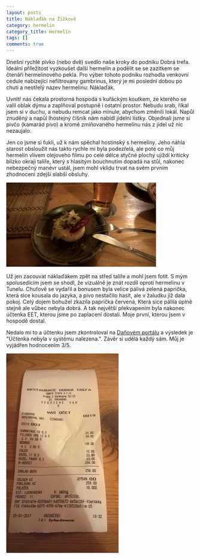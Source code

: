 ```yaml
---
layout: posts
title: Náklaďák na Žižkově
category: hermelin
category_title: Hermelín
tags: []
comments: true
---
```

Dnešní rychlé pivko (nebo dvě) svedlo naše kroky do podniku Dobrá trefa. Ideální příležitost vyzkoušet další hermelín a podělit se se zazitkem se čtenáři hermelínového pekla. Pro výber tohoto podniku rozhodla venkovní cedule nabízející nefiltrovany gambrinus, který je mi poslední dobou po chuti a neotřelý název hermelinu: Náklaďák. 

Uvnitř nás čekala prostorná hospoda s kuřáckým koutkem, ze kterého se valil oblak dýmu a zaplňoval postupně i ostatní prostor. Nebudu srab, říkal jsem si v duchu, a nebudu remcat jako minule, abychom změnili lokál. Napůl znuděný a napůl lhostejný číšník nám nabídl jídelní lístky. Objednali jsme si pivčo (kamarád pivo) a kromě zmiňovaného hermelínu nás z jidel už nic nezaujalo. 

Jen co jsme si ťukli, už k nám spěchal hostinský s hermelíny. Jeho náhla starost obsloužit nás takto rychle mi byla podezřelá, ale poté co můj hermelín vlivem olejoveho filmu po celé délce styčné plochy ujíždí kriticky blízko okraji talíře, který s hlasitým bouchnutím dopadá na stůl, nakonec nebezpečný manévr ustál, jsem mohl vklidu trvat na svém prvním zhodnoceni zdejší slabší obsluhy.

![Náklaďák](/assets/posts/2017-01-25-nakladak-na-zizkove/hermelin_small.jpg)

Už jen zacouvat náklaďákem zpět na střed talíře a mohl jsem fotit. S mým spolusedícím jsem se shodl, že vizuálně je znát rozdíl oproti hermelinu v Tunelu. Chuťově se vydařil a bonusem byla velice pálivá zelená paprička, která sice kousala do jazyka, a pivo nestačilo hasit, ale v žaludku již dala pokoj. Celý dojem bohužel zkazila paprička červená, Která sice pálila úplně stejně ale vůbec nebyla dobrá. A tak největší překvapením byla nakonec účtenka EET, kterou jsme po zaplacení dostali. Moje první, kterou jsem v hospodě dostal.

Nedalo mi to a účtenku jsem zkontroloval na [Daňovém portálu](https://adisspr.mfcr.cz/adistc/adis/idpr_pub/eet/uct/overeni.faces) a výsledek je "Účtenka nebyla v systému nalezena.". Závěr si udělá každý sám. Můj je vyjádřen hodnocením 3/5.

![EET účtenka](/assets/posts/2017-01-25-nakladak-na-zizkove/uctenka_small.jpg)
